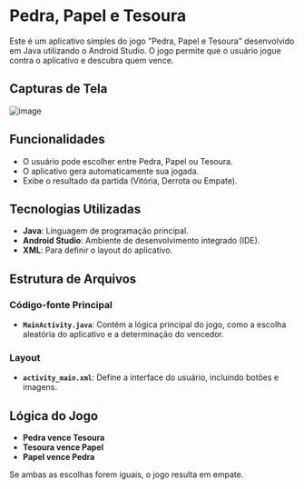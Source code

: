 # Pedra, Papel e Tesoura

Este é um aplicativo simples do jogo "Pedra, Papel e Tesoura" desenvolvido em Java utilizando o Android Studio. O jogo permite que o usuário jogue contra o aplicativo e descubra quem vence.

## Capturas de Tela
![image](https://github.com/user-attachments/assets/de7c20d2-d8f9-400e-86e6-8568e8022362)


## Funcionalidades

- O usuário pode escolher entre Pedra, Papel ou Tesoura.
- O aplicativo gera automaticamente sua jogada.
- Exibe o resultado da partida (Vitória, Derrota ou Empate).

## Tecnologias Utilizadas

- **Java**: Linguagem de programação principal.
- **Android Studio**: Ambiente de desenvolvimento integrado (IDE).
- **XML**: Para definir o layout do aplicativo.

## Estrutura de Arquivos

### Código-fonte Principal
- **`MainActivity.java`**: Contém a lógica principal do jogo, como a escolha aleatória do aplicativo e a determinação do vencedor.

### Layout
- **`activity_main.xml`**: Define a interface do usuário, incluindo botões e imagens.

## Lógica do Jogo

- **Pedra vence Tesoura**
- **Tesoura vence Papel**
- **Papel vence Pedra**

Se ambas as escolhas forem iguais, o jogo resulta em empate.
